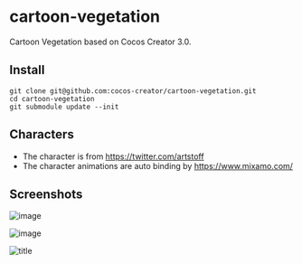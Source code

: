 # cartoon-vegetation

Cartoon Vegetation based on Cocos Creator 3.0.

## Install
```
git clone git@github.com:cocos-creator/cartoon-vegetation.git
cd cartoon-vegetation
git submodule update --init
```

## Characters

- The character is from https://twitter.com/artstoff 
- The character animations are auto binding by https://www.mixamo.com/

## Screenshots

![image](https://user-images.githubusercontent.com/1862402/114335753-02cc6180-9b80-11eb-8a36-e55458de5ee9.png)

![image](https://user-images.githubusercontent.com/1862402/114337414-a4a17d80-9b83-11eb-8568-4e53d9104c67.png)

![title](https://user-images.githubusercontent.com/1862402/114334958-3efec280-9b7e-11eb-8609-99db137cf226.png)
